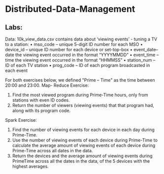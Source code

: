 # Distributed-Data-Management

## Labs:
Data:
 10k_view_data.csv contains data about ‘viewing events’ - tuning a TV to a station:
• mso_code – unique 5-digit ID number for each MSO 
 • device_id – unique ID number for each device or set-top-box 
• event_date– date the viewing event occurred in the format “YYYYMMDD” 
• event_time – time the viewing event occurred in the format “HHMMSS” 
• station_num – ID of each TV station
 • prog_code – ID of each program broadcasted in each event

For both exercises below, we defined "Prime – Time" as the time between 20:00 and 23:00.
Map- Reduce Exercise:
1.	Find the most viewed program during Prime-Time hours, only from stations with even ID codes.
2.	Return the number of viewers (viewing events) that that program had, along with its program code.

Spark Exercise:
1.	Find the number of viewing events for each device in each day during Prime-Time.
2.	Use the number of viewing events of each device during Prime-Time to calculate the average amount of viewing events of each device during Prime-Time across all dates in the data.
3.	Return the devices and the average amount of viewing events during PrimeTime across all the dates in the data, of the 5 devices with the highest averages.

